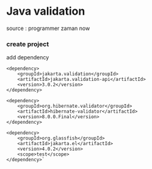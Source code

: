 # Java validation

source : programmer zaman now

### create project
add dependency

    <dependency>
        <groupId>jakarta.validation</groupId>
        <artifactId>jakarta.validation-api</artifactId>
        <version>3.0.2</version>
    </dependency>

  	<dependency>
  		<groupId>org.hibernate.validator</groupId>
  		<artifactId>hibernate-validator</artifactId>
  		<version>8.0.0.Final</version>
  	</dependency>

  	<dependency>
  		<groupId>org.glassfish</groupId>
  		<artifactId>jakarta.el</artifactId>
  		<version>4.0.2</version>
  		<scope>test</scope>
  	</dependency>`